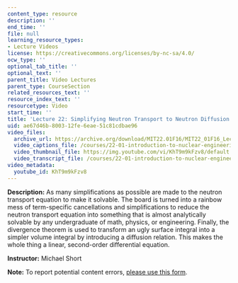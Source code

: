 ```yaml
---
content_type: resource
description: ''
end_time: ''
file: null
learning_resource_types:
- Lecture Videos
license: https://creativecommons.org/licenses/by-nc-sa/4.0/
ocw_type: ''
optional_tab_title: ''
optional_text: ''
parent_title: Video Lectures
parent_type: CourseSection
related_resources_text: ''
resource_index_text: ''
resourcetype: Video
start_time: ''
title: 'Lecture 22: Simplifying Neutron Transport to Neutron Diffusion'
uid: ae67d46b-8003-12fe-6eae-51c81cdbae96
video_files:
  archive_url: https://archive.org/download/MIT22.01F16/MIT22_01F16_Lec22_300k.mp4
  video_captions_file: /courses/22-01-introduction-to-nuclear-engineering-and-ionizing-radiation-fall-2016/21807d0c233457c6bef31ec31eda6fea_KhT9m9kFzv8.vtt
  video_thumbnail_file: https://img.youtube.com/vi/KhT9m9kFzv8/default.jpg
  video_transcript_file: /courses/22-01-introduction-to-nuclear-engineering-and-ionizing-radiation-fall-2016/f99fcc86c441741c12c6f209db7c2d67_KhT9m9kFzv8.pdf
video_metadata:
  youtube_id: KhT9m9kFzv8
---
```


**Description:** As many simplifications as possible are made to the neutron transport equation to make it solvable. The board is turned into a rainbow mess of term-specific cancellations and simplifications to reduce the neutron transport equation into something that is almost analytically solvable by any undergraduate of math, physics, or engineering. Finally, the divergence theorem is used to transform an ugly surface integral into a simpler volume integral by introducing a diffusion relation. This makes the whole thing a linear, second-order differential equation.

**Instructor:** Michael Short

**Note:** To report potential content errors, [please use this form](https://forms.gle/8B2zcUvfCtgJdTdE7).

